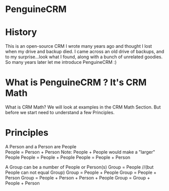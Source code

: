 # PenguineCRM

# History
This is an open-source CRM I wrote many years ago and thought I lost when my drive and backup died. I came across an old drive of backups, and to my surprise...look what I found, along with a bunch of unrelated goodies. So many years later let me introduce PenguineCRM :)

# What is PenguineCRM ? It's CRM Math
What is CRM Math? We will look at examples in the CRM Math Section.
But before we start need to understand a few Principles.

# Principles
A Person and a Person are People<br/>
People = Person + Person
Note: People + People would make a "larger" People
People = People + People
People = People + Person

A Group can be a number of People or Person(s)
Group = People //(but People can not equal Group)
Group = People + People
Group = People + Person
Group = People + Person + Person + People
Group = Group + People + Person

